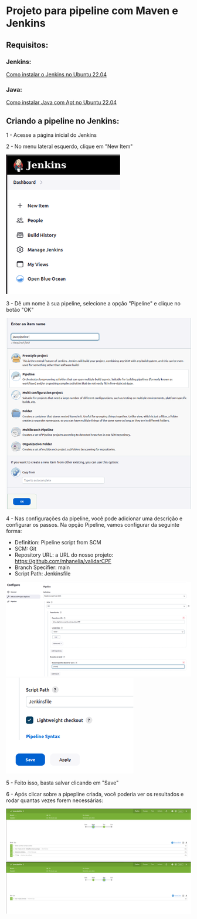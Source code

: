 # Projeto para pipeline com Maven e Jenkins

## Requisitos: 

### Jenkins: 

[Como instalar o Jenkins no Ubuntu 22.04](https://www.digitalocean.com/community/tutorials/how-to-install-jenkins-on-ubuntu-22-04)

### Java: 

[Como instalar Java com Apt no Ubuntu 22.04](https://www.digitalocean.com/community/tutorials/how-to-install-java-with-apt-on-ubuntu-22-04)

## Criando a pipeline no Jenkins:
1 - Acesse a página inicial do Jenkins

2 - No menu lateral esquerdo, clique em "New Item"

![](/docs/1.png)

3 - Dê um nome à sua pipeline, selecione a opção "Pipeline" e clique no botão "OK"

![](docs/2.png)

4 - Nas configurações da pipeline, você pode adicionar uma descrição e configurar os passos. Na opção Pipeline, vamos configurar da seguinte forma: 

* Definition: Pipeline script from SCM
* SCM: Git
* Repository URL: a URL do nosso projeto: https://github.com/mhanelia/validarCPF
* Branch Specifier: main
* Script Path: Jenkinsfile

![](docs/3.png)
![](docs/4.png)

5 - Feito isso, basta salvar clicando em "Save"

6 - Após clicar sobre a pipepline criada, você poderia ver os resultados e rodar quantas vezes forem necessárias:

![](docs/5.png)
![](docs/6.png)

